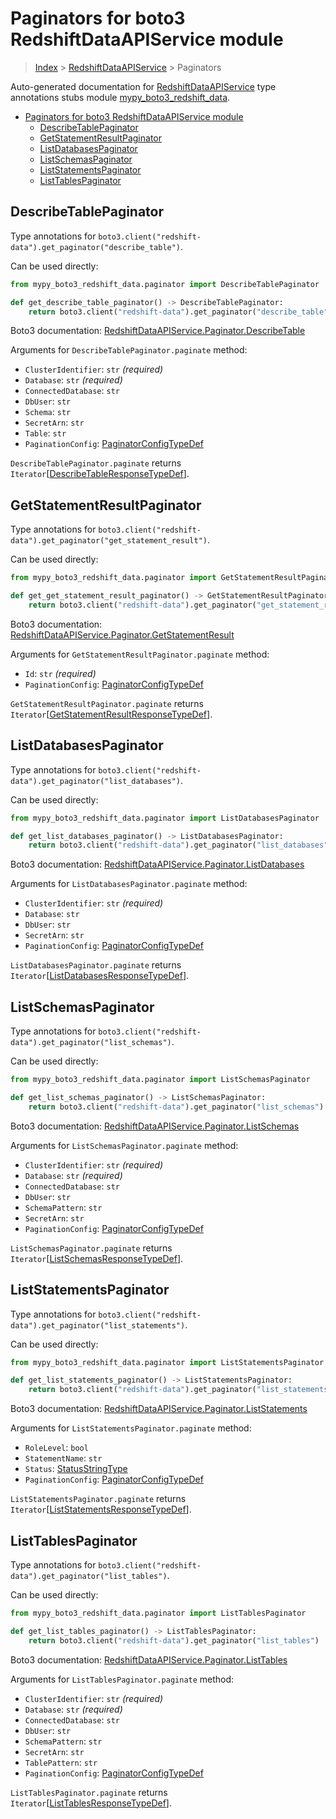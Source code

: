# Paginators for boto3 RedshiftDataAPIService module

> [Index](..) > [RedshiftDataAPIService](.) > Paginators

Auto-generated documentation for
[RedshiftDataAPIService](https://boto3.amazonaws.com/v1/documentation/api/1.17.77/reference/services/redshift-data.html#RedshiftDataAPIService)
type annotations stubs module
[mypy_boto3_redshift_data](https://pypi.org/project/mypy-boto3-redshift-data/).

- [Paginators for boto3 RedshiftDataAPIService module](#paginators-for-boto3-redshiftdataapiservice-module)
  - [DescribeTablePaginator](#describetablepaginator)
  - [GetStatementResultPaginator](#getstatementresultpaginator)
  - [ListDatabasesPaginator](#listdatabasespaginator)
  - [ListSchemasPaginator](#listschemaspaginator)
  - [ListStatementsPaginator](#liststatementspaginator)
  - [ListTablesPaginator](#listtablespaginator)

## DescribeTablePaginator

Type annotations for
`boto3.client("redshift-data").get_paginator("describe_table")`.

Can be used directly:

```python
from mypy_boto3_redshift_data.paginator import DescribeTablePaginator

def get_describe_table_paginator() -> DescribeTablePaginator:
    return boto3.client("redshift-data").get_paginator("describe_table")
```

Boto3 documentation:
[RedshiftDataAPIService.Paginator.DescribeTable](https://boto3.amazonaws.com/v1/documentation/api/1.17.77/reference/services/redshift-data.html#RedshiftDataAPIService.Paginator.DescribeTable)

Arguments for `DescribeTablePaginator.paginate` method:

- `ClusterIdentifier`: `str` *(required)*
- `Database`: `str` *(required)*
- `ConnectedDatabase`: `str`
- `DbUser`: `str`
- `Schema`: `str`
- `SecretArn`: `str`
- `Table`: `str`
- `PaginationConfig`:
  [PaginatorConfigTypeDef](./type_defs.md#paginatorconfigtypedef)

`DescribeTablePaginator.paginate` returns
`Iterator`\[[DescribeTableResponseTypeDef](./type_defs.md#describetableresponsetypedef)\].

## GetStatementResultPaginator

Type annotations for
`boto3.client("redshift-data").get_paginator("get_statement_result")`.

Can be used directly:

```python
from mypy_boto3_redshift_data.paginator import GetStatementResultPaginator

def get_get_statement_result_paginator() -> GetStatementResultPaginator:
    return boto3.client("redshift-data").get_paginator("get_statement_result")
```

Boto3 documentation:
[RedshiftDataAPIService.Paginator.GetStatementResult](https://boto3.amazonaws.com/v1/documentation/api/1.17.77/reference/services/redshift-data.html#RedshiftDataAPIService.Paginator.GetStatementResult)

Arguments for `GetStatementResultPaginator.paginate` method:

- `Id`: `str` *(required)*
- `PaginationConfig`:
  [PaginatorConfigTypeDef](./type_defs.md#paginatorconfigtypedef)

`GetStatementResultPaginator.paginate` returns
`Iterator`\[[GetStatementResultResponseTypeDef](./type_defs.md#getstatementresultresponsetypedef)\].

## ListDatabasesPaginator

Type annotations for
`boto3.client("redshift-data").get_paginator("list_databases")`.

Can be used directly:

```python
from mypy_boto3_redshift_data.paginator import ListDatabasesPaginator

def get_list_databases_paginator() -> ListDatabasesPaginator:
    return boto3.client("redshift-data").get_paginator("list_databases")
```

Boto3 documentation:
[RedshiftDataAPIService.Paginator.ListDatabases](https://boto3.amazonaws.com/v1/documentation/api/1.17.77/reference/services/redshift-data.html#RedshiftDataAPIService.Paginator.ListDatabases)

Arguments for `ListDatabasesPaginator.paginate` method:

- `ClusterIdentifier`: `str` *(required)*
- `Database`: `str`
- `DbUser`: `str`
- `SecretArn`: `str`
- `PaginationConfig`:
  [PaginatorConfigTypeDef](./type_defs.md#paginatorconfigtypedef)

`ListDatabasesPaginator.paginate` returns
`Iterator`\[[ListDatabasesResponseTypeDef](./type_defs.md#listdatabasesresponsetypedef)\].

## ListSchemasPaginator

Type annotations for
`boto3.client("redshift-data").get_paginator("list_schemas")`.

Can be used directly:

```python
from mypy_boto3_redshift_data.paginator import ListSchemasPaginator

def get_list_schemas_paginator() -> ListSchemasPaginator:
    return boto3.client("redshift-data").get_paginator("list_schemas")
```

Boto3 documentation:
[RedshiftDataAPIService.Paginator.ListSchemas](https://boto3.amazonaws.com/v1/documentation/api/1.17.77/reference/services/redshift-data.html#RedshiftDataAPIService.Paginator.ListSchemas)

Arguments for `ListSchemasPaginator.paginate` method:

- `ClusterIdentifier`: `str` *(required)*
- `Database`: `str` *(required)*
- `ConnectedDatabase`: `str`
- `DbUser`: `str`
- `SchemaPattern`: `str`
- `SecretArn`: `str`
- `PaginationConfig`:
  [PaginatorConfigTypeDef](./type_defs.md#paginatorconfigtypedef)

`ListSchemasPaginator.paginate` returns
`Iterator`\[[ListSchemasResponseTypeDef](./type_defs.md#listschemasresponsetypedef)\].

## ListStatementsPaginator

Type annotations for
`boto3.client("redshift-data").get_paginator("list_statements")`.

Can be used directly:

```python
from mypy_boto3_redshift_data.paginator import ListStatementsPaginator

def get_list_statements_paginator() -> ListStatementsPaginator:
    return boto3.client("redshift-data").get_paginator("list_statements")
```

Boto3 documentation:
[RedshiftDataAPIService.Paginator.ListStatements](https://boto3.amazonaws.com/v1/documentation/api/1.17.77/reference/services/redshift-data.html#RedshiftDataAPIService.Paginator.ListStatements)

Arguments for `ListStatementsPaginator.paginate` method:

- `RoleLevel`: `bool`
- `StatementName`: `str`
- `Status`: [StatusStringType](./literals.md#statusstringtype)
- `PaginationConfig`:
  [PaginatorConfigTypeDef](./type_defs.md#paginatorconfigtypedef)

`ListStatementsPaginator.paginate` returns
`Iterator`\[[ListStatementsResponseTypeDef](./type_defs.md#liststatementsresponsetypedef)\].

## ListTablesPaginator

Type annotations for
`boto3.client("redshift-data").get_paginator("list_tables")`.

Can be used directly:

```python
from mypy_boto3_redshift_data.paginator import ListTablesPaginator

def get_list_tables_paginator() -> ListTablesPaginator:
    return boto3.client("redshift-data").get_paginator("list_tables")
```

Boto3 documentation:
[RedshiftDataAPIService.Paginator.ListTables](https://boto3.amazonaws.com/v1/documentation/api/1.17.77/reference/services/redshift-data.html#RedshiftDataAPIService.Paginator.ListTables)

Arguments for `ListTablesPaginator.paginate` method:

- `ClusterIdentifier`: `str` *(required)*
- `Database`: `str` *(required)*
- `ConnectedDatabase`: `str`
- `DbUser`: `str`
- `SchemaPattern`: `str`
- `SecretArn`: `str`
- `TablePattern`: `str`
- `PaginationConfig`:
  [PaginatorConfigTypeDef](./type_defs.md#paginatorconfigtypedef)

`ListTablesPaginator.paginate` returns
`Iterator`\[[ListTablesResponseTypeDef](./type_defs.md#listtablesresponsetypedef)\].
